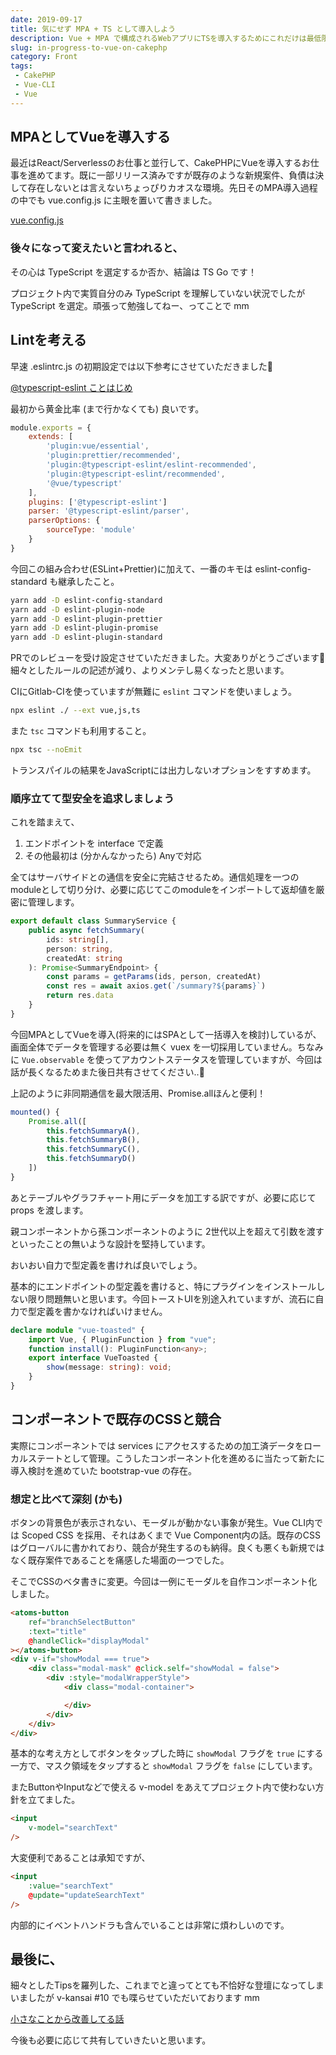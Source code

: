 ```yaml
---
date: 2019-09-17
title: 気にせず MPA + TS として導入しよう
description: Vue + MPA で構成されるWebアプリにTSを導入するためにこれだけは最低限守っていることなどを話しました。
slug: in-progress-to-vue-on-cakephp
category: Front
tags: 
 - CakePHP
 - Vue-CLI
 - Vue
---
```


## MPAとしてVueを導入する

最近はReact/Serverlessのお仕事と並行して、CakePHPにVueを導入するお仕事を進めてます。既に一部リリース済みですが既存のような新規案件、負債は決して存在しないとは言えないちょっぴりカオスな環境。先日そのMPA導入過程の中でも vue.config.js に主眼を置いて書きました。

<a class="link-preview" href="https://webneko.dev/posts/vue-config-and-more">vue.config.js</a>

### 後々になって変えたいと言われると、

その心は TypeScript を選定するか否か、結論は TS Go です！

プロジェクト内で実質自分のみ TypeScript を理解していない状況でしたが TypeScript を選定。頑張って勉強してねー、ってことで mm

## Lintを考える

早速 .eslintrc.js の初期設定では以下参考にさせていただきました🙏

<a class="link-preview" href="https://teppeis.hatenablog.com/entry/2019/02/typescript-eslint">@typescript-eslint ことはじめ</a>

最初から黄金比率 (まで行かなくても) 良いです。

```js
module.exports = {
    extends: [
        'plugin:vue/essential',
        'plugin:prettier/recommended',
        'plugin:@typescript-eslint/eslint-recommended',
        'plugin:@typescript-eslint/recommended',
        '@vue/typescript'
    ],
    plugins: ['@typescript-eslint']
    parser: '@typescript-eslint/parser',
    parserOptions: {
        sourceType: 'module'
    }
}
```

今回この組み合わせ(ESLint+Prettier)に加えて、一番のキモは eslint-config-standard も継承したこと。

```bash
yarn add -D eslint-config-standard
yarn add -D eslint-plugin-node
yarn add -D eslint-plugin-prettier
yarn add -D eslint-plugin-promise
yarn add -D eslint-plugin-standard
```

PRでのレビューを受け設定させていただきました。大変ありがとうございます🙏　細々としたルールの記述が減り、よりメンテし易くなったと思います。

CIにGitlab-CIを使っていますが無難に `eslint` コマンドを使いましょう。

```bash
npx eslint ./ --ext vue,js,ts
```

また `tsc` コマンドも利用すること。

```bash
npx tsc --noEmit
```

トランスパイルの結果をJavaScriptには出力しないオプションをすすめます。

### 順序立てて型安全を追求しましょう

これを踏まえて、

1. エンドポイントを interface で定義
2. その他最初は (分かんなかったら) Anyで対応

全てはサーバサイドとの通信を安全に完結させるため。通信処理を一つのmoduleとして切り分け、必要に応じてこのmoduleをインポートして返却値を厳密に管理します。

```ts
export default class SummaryService {
    public async fetchSummary(
        ids: string[],
        person: string,
        createdAt: string
    ): Promise<SummaryEndpoint> {
        const params = getParams(ids, person, createdAt)
        const res = await axios.get(`/summary?${params}`)
        return res.data
    }
}
```

今回MPAとしてVueを導入(将来的にはSPAとして一括導入を検討)しているが、画面全体でデータを管理する必要は無く vuex を一切採用していません。ちなみに `Vue.observable` を使ってアカウントステータスを管理していますが、今回は話が長くなるためまた後日共有させてください..🙏

上記のように非同期通信を最大限活用、Promise.allほんと便利！

```ts
mounted() {
    Promise.all([
        this.fetchSummaryA(),
        this.fetchSummaryB(),
        this.fetchSummaryC(),
        this.fetchSummaryD()
    ])
}
```

あとテーブルやグラフチャート用にデータを加工する訳ですが、必要に応じて props を渡します。

親コンポーネントから孫コンポーネントのように 2世代以上を超えて引数を渡すといったことの無いような設計を堅持しています。

おいおい自力で型定義を書ければ良いでしょう。

基本的にエンドポイントの型定義を書けると、特にプラグインをインストールしない限り問題無いと思います。今回トーストUIを別途入れていますが、流石に自力で型定義を書かなければいけません。

```ts
declare module "vue-toasted" {
    import Vue, { PluginFunction } from "vue";
    function install(): PluginFunction<any>;
    export interface VueToasted {
        show(message: string): void;
    }
}
```

## コンポーネントで既存のCSSと競合

実際にコンポーネントでは services にアクセスするための加工済データをローカルステートとして管理。こうしたコンポーネント化を進めるに当たって新たに導入検討を進めていた bootstrap-vue の存在。

### 想定と比べて深刻 (かも)

ボタンの背景色が表示されない、モーダルが動かない事象が発生。Vue CLI内では Scoped CSS を採用、それはあくまで Vue Component内の話。既存のCSSはグローバルに書かれており、競合が発生するのも納得。良くも悪くも新規ではなく既存案件であることを痛感した場面の一つでした。

そこでCSSのベタ書きに変更。今回は一例にモーダルを自作コンポーネント化しました。

```html
<atoms-button
    ref="branchSelectButton"
    :text="title"
    @handleClick="displayModal"
></atoms-button>
<div v-if="showModal === true">
    <div class="modal-mask" @click.self="showModal = false">
        <div :style="modalWrapperStyle">
            <div class="modal-container">

            </div>
        </div>
    </div>
</div>
```

基本的な考え方としてボタンをタップした時に `showModal` フラグを `true` にする一方で、マスク領域をタップすると `showModal` フラグを `false` にしています。

またButtonやInputなどで使える v-model をあえてプロジェクト内で使わない方針を立てました。

```html
<input
    v-model="searchText"
/>
```

大変便利であることは承知ですが、

```html
<input
    :value="searchText"
    @update="updateSearchText"
/>
```

内部的にイベントハンドラも含んでいることは非常に煩わしいのです。

## 最後に、

細々としたTipsを羅列した、これまでと違ってとても不恰好な登壇になってしまいましたが v-kansai #10 でも喋らせていただいております mm

<a class="link-preview" href="https://slides.com/jiyuujin/20190918#/">小さなことから改善してる話</a>

今後も必要に応じて共有していきたいと思います。
